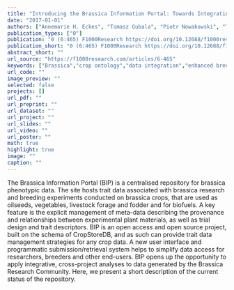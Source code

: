 ```yaml
---
title: "Introducing the Brassica Information Portal: Towards Integrating Genotypic and Phenotypic Brassica Crop Data"
date: "2017-01-01"
authors: ["Annemarie H. Eckes", "Tomasz Gubala", "Piotr Nowakowski", "Tomasz Szymczyszyn", "Rachel Wells", "Judith A. Irwin", "Carlos Horro", "John M. Hancock", "Graham King", "Sarah C. Dyer", "Wiktor Jurkowski"]
publication_types: ["0"]
publication: "0 (6:465) F1000Research https://doi.org/10.12688/f1000research.11301.2"
publication_short: "0 (6:465) F1000Research https://doi.org/10.12688/f1000research.11301.2"
abstract_short: ""
url_source: "https://f1000research.com/articles/6-465"
keywords: ["Brassica","crop ontology","data integration","enhanced breeding","FAIR data","genotype-phenotype association","phenotypic trait data","phenotyping API"]
url_code: ""
image_preview: ""
selected: false
projects: []
url_pdf: ""
url_preprint: ""
url_dataset: ""
url_project: ""
url_slides: ""
url_video: ""
url_poster: ""
math: true
highlight: true
image: ""
caption: ""
---
```

The Brassica Information Portal (BIP) is a centralised repository for brassica phenotypic data. The site hosts trait data associated with brassica research and breeding experiments conducted on brassica crops, that are used as oilseeds, vegetables, livestock forage and fodder and for biofuels. A key feature is the explicit management of meta-data describing the provenance and relationships between experimental plant materials, as well as trial design and trait descriptors. BIP is an open access and open source project, built on the schema of CropStoreDB, and as such can provide trait data management strategies for any crop data. A new user interface and programmatic submission/retrieval system helps to simplify data access for researchers, breeders and other end-users. BIP opens up the opportunity to apply integrative, cross-project analyses to data generated by the Brassica Research Community. Here, we present a short description of the current status of the repository.
